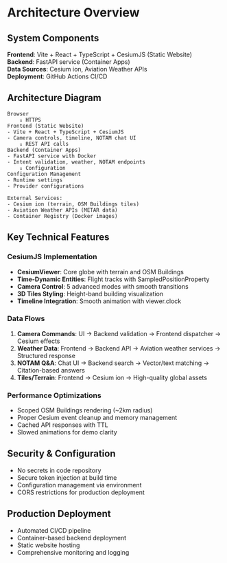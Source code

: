 # Architecture Overview

## System Components

**Frontend**: Vite + React + TypeScript + CesiumJS (Static Website)  
**Backend**: FastAPI service (Container Apps)  
**Data Sources**: Cesium ion, Aviation Weather APIs  
**Deployment**: GitHub Actions CI/CD  

## Architecture Diagram

```
Browser
    ↓ HTTPS
Frontend (Static Website)
- Vite + React + TypeScript + CesiumJS
- Camera controls, timeline, NOTAM chat UI
    ↓ REST API calls
Backend (Container Apps)  
- FastAPI service with Docker
- Intent validation, weather, NOTAM endpoints
    ↓ Configuration
Configuration Management
- Runtime settings
- Provider configurations

External Services:
- Cesium ion (terrain, OSM Buildings tiles)
- Aviation Weather APIs (METAR data)
- Container Registry (Docker images)
```

## Key Technical Features

### CesiumJS Implementation
- **CesiumViewer**: Core globe with terrain and OSM Buildings
- **Time-Dynamic Entities**: Flight tracks with SampledPositionProperty
- **Camera Control**: 5 advanced modes with smooth transitions
- **3D Tiles Styling**: Height-band building visualization
- **Timeline Integration**: Smooth animation with viewer.clock

### Data Flows
1. **Camera Commands**: UI → Backend validation → Frontend dispatcher → Cesium effects
2. **Weather Data**: Frontend → Backend API → Aviation weather services → Structured response
3. **NOTAM Q&A**: Chat UI → Backend search → Vector/text matching → Citation-based answers
4. **Tiles/Terrain**: Frontend → Cesium ion → High-quality global assets

### Performance Optimizations
- Scoped OSM Buildings rendering (~2km radius)
- Proper Cesium event cleanup and memory management
- Cached API responses with TTL
- Slowed animations for demo clarity

## Security & Configuration
- No secrets in code repository
- Secure token injection at build time
- Configuration management via environment
- CORS restrictions for production deployment

## Production Deployment
- Automated CI/CD pipeline
- Container-based backend deployment
- Static website hosting
- Comprehensive monitoring and logging
